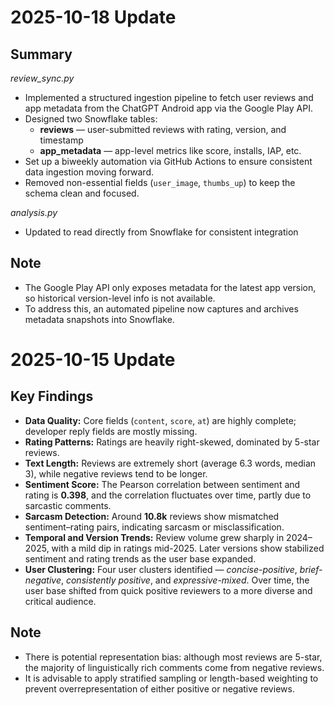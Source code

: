 # 2025-10-18 Update

## Summary
*review_sync.py*
- Implemented a structured ingestion pipeline to fetch user reviews and app metadata from the ChatGPT Android app via the Google Play API.
- Designed two Snowflake tables:
  - **reviews** — user-submitted reviews with rating, version, and timestamp  
  - **app_metadata** — app-level metrics like score, installs, IAP, etc.
- Set up a biweekly automation via GitHub Actions to ensure consistent data ingestion moving forward.
- Removed non-essential fields (`user_image`, `thumbs_up`) to keep the schema clean and focused.


*analysis.py*
- Updated to read directly from Snowflake for consistent integration

## Note
- The Google Play API only exposes metadata for the latest app version, so historical version-level info is not available. 
- To address this, an automated pipeline now captures and archives metadata snapshots into Snowflake.


# 2025-10-15 Update

## Key Findings
- **Data Quality:** Core fields (`content`, `score`, `at`) are highly complete; developer reply fields are mostly missing.  
- **Rating Patterns:** Ratings are heavily right-skewed, dominated by 5-star reviews.  
- **Text Length:** Reviews are extremely short (average 6.3 words, median 3), while negative reviews tend to be longer.  
- **Sentiment Score:** The Pearson correlation between sentiment and rating is **0.398**, and the correlation fluctuates over time, partly due to sarcastic comments.  
- **Sarcasm Detection:** Around **10.8k** reviews show mismatched sentiment–rating pairs, indicating sarcasm or misclassification.  
- **Temporal and Version Trends:** Review volume grew sharply in 2024–2025, with a mild dip in ratings mid-2025. Later versions show stabilized sentiment and rating trends as the user base expanded.  
- **User Clustering:** Four user clusters identified — *concise-positive*, *brief-negative*, *consistently positive*, and *expressive-mixed*. Over time, the user base shifted from quick positive reviewers to a more diverse and critical audience.  

## Note
- There is potential representation bias: although most reviews are 5-star, the majority of linguistically rich comments come from negative reviews.  
- It is advisable to apply stratified sampling or length-based weighting to prevent overrepresentation of either positive or negative reviews.


